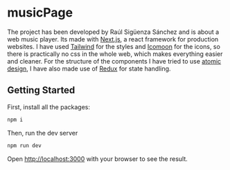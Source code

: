 # musicPage
The project has been developed by Raúl Sigüenza Sánchez and is about a web music player.
Its made with [Next.js](https://nextjs.org/), a react framework for production websites. 
I have used [Tailwind](https://tailwindcss.com/) for the styles and [Icomoon](https://icomoon.io/) 
for the icons, so there is practically no css in the whole web, which makes everything easier and cleaner. 
For the structure of the components I have tried to use [atomic design](https://atomicdesign.bradfrost.com/chapter-2/), I have also made use of [Redux](https://es.redux.js.org/) for state handling.
## Getting Started

First, install all the packages:

```bash
npm i
```

Then, run the dev server

```bash
npm run dev
```

Open [http://localhost:3000](http://localhost:3000) with your browser to see the result.

